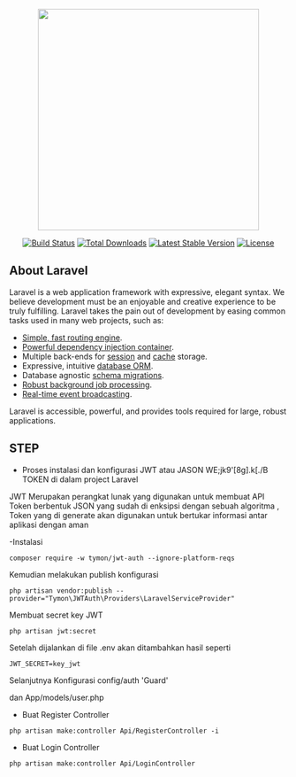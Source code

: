 <p align="center"><a href="https://laravel.com" target="_blank"><img src="https://raw.githubusercontent.com/laravel/art/master/logo-lockup/5%20SVG/2%20CMYK/1%20Full%20Color/laravel-logolockup-cmyk-red.svg" width="400"></a></p>

<p align="center">
<a href="https://travis-ci.org/laravel/framework"><img src="https://travis-ci.org/laravel/framework.svg" alt="Build Status"></a>
<a href="https://packagist.org/packages/laravel/framework"><img src="https://img.shields.io/packagist/dt/laravel/framework" alt="Total Downloads"></a>
<a href="https://packagist.org/packages/laravel/framework"><img src="https://img.shields.io/packagist/v/laravel/framework" alt="Latest Stable Version"></a>
<a href="https://packagist.org/packages/laravel/framework"><img src="https://img.shields.io/packagist/l/laravel/framework" alt="License"></a>
</p>

## About Laravel

Laravel is a web application framework with expressive, elegant syntax. We believe development must be an enjoyable and creative experience to be truly fulfilling. Laravel takes the pain out of development by easing common tasks used in many web projects, such as:

- [Simple, fast routing engine](https://laravel.com/docs/routing).
- [Powerful dependency injection container](https://laravel.com/docs/container).
- Multiple back-ends for [session](https://laravel.com/docs/session) and [cache](https://laravel.com/docs/cache) storage.
- Expressive, intuitive [database ORM](https://laravel.com/docs/eloquent).
- Database agnostic [schema migrations](https://laravel.com/docs/migrations).
- [Robust background job processing](https://laravel.com/docs/queues).
- [Real-time event broadcasting](https://laravel.com/docs/broadcasting).

Laravel is accessible, powerful, and provides tools required for large, robust applications.

## STEP

- Proses instalasi dan konfigurasi JWT atau JASON WE;jk9'[8g].k[./B TOKEN di dalam project Laravel

JWT Merupakan perangkat lunak yang digunakan untuk membuat API Token berbentuk JSON yang sudah di enksipsi dengan sebuah algoritma , Token yang di generate akan digunakan untuk bertukar informasi antar aplikasi dengan aman 

-Instalasi

```
composer require -w tymon/jwt-auth --ignore-platform-reqs
```

Kemudian melakukan publish konfigurasi 

```
php artisan vendor:publish --provider="Tymon\JWTAuth\Providers\LaravelServiceProvider"
```
Membuat secret key JWT

```
php artisan jwt:secret
```

Setelah dijalankan di file .env akan ditambahkan hasil seperti 

``JWT_SECRET=key_jwt``

Selanjutnya Konfigurasi config/auth 'Guard'

dan App/models/user.php

- Buat Register Controller

```
php artisan make:controller Api/RegisterController -i
```

- Buat Login Controller

```
php artisan make:controller Api/LoginController
```